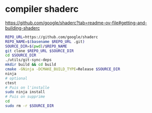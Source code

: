 # compiler shaderc

<https://github.com/google/shaderc?tab=readme-ov-file#getting-and-building-shaderc>

```bash
REPO_URL=https://github.com/google/shaderc
REPO_NAME=$(basename $REPO_URL .git)
SOURCE_DIR=$(pwd)/$REPO_NAME
git clone $REPO_URL $SOURCE_DIR
cd $SOURCE_DIR
./utils/git-sync-deps
mkdir build && cd build
cmake -GNinja -DCMAKE_BUILD_TYPE=Release $SOURCE_DIR
ninja
# optional
ctest
# Puis on l'installe
sudo ninja install
# Puis on supprime
cd
sudo rm -r $SOURCE_DIR
```
